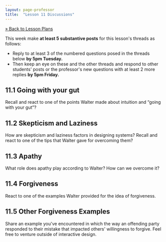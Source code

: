 ```yaml
---
layout: page-professor
title:  "Lesson 11 Discussions"
---
```

[&raquo; Back to Lesson Plans](/lesson-plans/)

This week make **at least 5 substantive posts** for this lesson's threads as follows:

- Reply to at least 3 of the numbered questions posed in the threads below **by 5pm Tuesday.**
- Then keep an eye on these and the other threads and respond to other students' posts or the professor's new questions with at least 2 more replies **by 5pm Friday.**

## 11.1 Going with your gut

Recall and react to one of the points Walter made about intuition and “going with your gut”?

## 11.2 Skepticism and Laziness

How are skepticism and laziness factors in designing systems? Recall and react to one of the tips that Walter gave for overcoming them?

## 11.3 Apathy

What role does apathy play according to Walter? How can we overcome it?

## 11.4 Forgiveness

React to one of the examples Walter provided for the idea of forgiveness.

## 11.5 Other Forgiveness Examples

Share an example you've encountered in which the way an offending party responded to their mistake that impacted others' willingness to forgive. Feel free to venture outside of interactive design.
